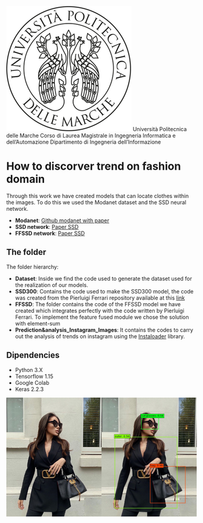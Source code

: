 <img src="./examples/logo.gif">
Università Politecnica delle Marche
Corso di Laurea Magistrale in Ingegneria Informatica e dell’Automazione
Dipartimento di Ingegneria dell’Informazione



# How to discorver trend on fashion domain
  
Through this work we have created models that can locate clothes within the images. To do this we used the Modanet dataset and the SSD neural network.

 - **Modanet**: [Github modanet with paper](https://github.com/eBay/modanet)
 - **SSD network**: [Paper SSD](https://arxiv.org/abs/1512.02325)
 - **FFSSD network**: [Paper SSD](https://arxiv.org/ftp/arxiv/papers/1709/1709.05054.pdf)

## The folder

The folder hierarchy:

 - **Dataset**:   Inside we find the code used to generate the dataset used for the realization of our models.
 - **SSD300**: Contains the code used to make the SSD300 model, the code was created from the Pierluigi Ferrari repository available at this [link](https://github.com/pierluigiferrari/ssd_keras)
 - **FFSSD**:   The folder contains the code of the FFSSD model we have created which integrates perfectly with the code written by Pierluigi Ferrari. To implement the feature fused module we chose the solution with element-sum
 - **Prediction&analysis_Instagram_Images**:   It contains the codes to carry out the analysis of trends on instagram using the [Instaloader](https://instaloader.github.io/) library.

## Dipendencies

 - Python 3.X
 - Tensorflow 1.15
 - Google Colab
 - Keras 2.2.3

<img src="./examples/original/2020-07-04_09-44-53_UTC.jpg" width="50%"><img src="./examples/2020-07-04_09-44-53_UTC.jpg" width="50%">
